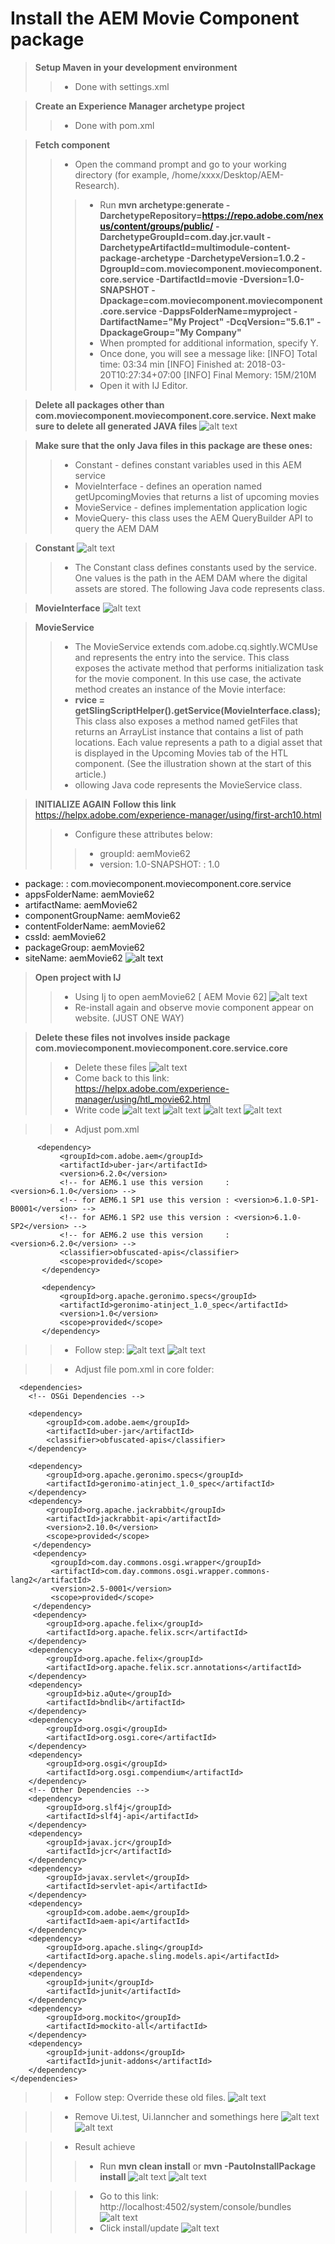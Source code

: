 # Install the AEM Movie Component package
> **Setup Maven in your development environment**
>> - Done with settings.xml
 
> **Create an Experience Manager archetype project**
>> - Done with pom.xml

> **Fetch component**
>> - Open the command prompt and go to your working directory (for example, /home/xxxx/Desktop/AEM-Research).
>>> - Run **mvn archetype:generate -DarchetypeRepository=https://repo.adobe.com/nexus/content/groups/public/ -DarchetypeGroupId=com.day.jcr.vault -DarchetypeArtifactId=multimodule-content-package-archetype -DarchetypeVersion=1.0.2 -DgroupId=com.moviecomponent.moviecomponent.core.service -DartifactId=movie -Dversion=1.0-SNAPSHOT -Dpackage=com.moviecomponent.moviecomponent.core.service -DappsFolderName=myproject -DartifactName="My Project" -DcqVersion="5.6.1" -DpackageGroup="My Company"**
>>> - When prompted for additional information, specify Y.
>>> - Once done, you will see a message like:
[INFO] Total time: 03:34 min
[INFO] Finished at: 2018-03-20T10:27:34+07:00
[INFO] Final Memory: 15M/210M
>>> - Open it with IJ Editor.

> **Delete all packages other than com.moviecomponent.moviecomponent.core.service. Next make sure to delete all generated JAVA files**
![alt text](https://github.com/vuongluisvippro/AEM-Research/blob/tab_movie_component_1/cq1.png)

> **Make sure that the only Java files in this package are these ones:**
>> - Constant - defines constant variables used in this AEM service
>> - MovieInterface - defines an operation named getUpcomingMovies that returns a list of upcoming movies
>> - MovieService - defines implementation application logic
>> - MovieQuery- this class uses the AEM QueryBuilder API to query the AEM DAM

> **Constant**
![alt text](https://github.com/vuongluisvippro/AEM-Research/blob/tab_movie_component_1/cq2.png)
>> - The Constant class defines constants used by the service. One values is the path in the AEM DAM where the digital assets are stored. The following Java code represents class.

> **MovieInterface**
![alt text](https://github.com/vuongluisvippro/AEM-Research/blob/tab_movie_component_1/cq3.png)

> **MovieService**
>> - The MovieService extends com.adobe.cq.sightly.WCMUse and represents the entry into the service. This class exposes the activate method that performs initialization task for the movie component. In this use case, the activate method creates an instance of the Movie interface:
>> - **rvice = getSlingScriptHelper().getService(MovieInterface.class);**
>> This class also exposes a method named getFiles that returns an ArrayList instance that contains a list of path locations. Each value represents a path to a digial asset that is displayed in the Upcoming Movies tab of the HTL component. (See the illustration shown at the start of this article.)
>> - ollowing Java code represents the MovieService class. 

> **INITIALIZE AGAIN**
> **Follow this link** https://helpx.adobe.com/experience-manager/using/first-arch10.html
>> - Configure these attributes below:
>>> - groupId: aemMovie62
>>> - version: 1.0-SNAPSHOT: : 1.0
- package: : com.moviecomponent.moviecomponent.core.service
- appsFolderName: aemMovie62
- artifactName: aemMovie62
- componentGroupName: aemMovie62
- contentFolderName: aemMovie62
- cssId: aemMovie62
- packageGroup: aemMovie62
- siteName: aemMovie62
![alt text](https://github.com/vuongluisvippro/AEM-Research/blob/tab_movie_component_2/cq4.png)

> **Open project with IJ**
>> - Using Ij to open aemMovie62 [ AEM Movie 62]
![alt text](https://github.com/vuongluisvippro/AEM-Research/blob/tab_movie_component_2/cq5.png)
>> - Re-install again and observe movie component appear on website. (JUST ONE WAY)

> **Delete these files not involves inside package com.moviecomponent.moviecomponent.core.service.core**
>> - Delete these files
![alt text](https://github.com/vuongluisvippro/AEM-Research/blob/tab_movie_component_2/cq6.png)
>> - Come back to this link: https://helpx.adobe.com/experience-manager/using/htl_movie62.html
>> - Write code
![alt text](https://github.com/vuongluisvippro/AEM-Research/blob/tab_movie_component_2/cq7.png)
![alt text](https://github.com/vuongluisvippro/AEM-Research/blob/tab_movie_component_2/cq8.png)
![alt text](https://github.com/vuongluisvippro/AEM-Research/blob/tab_movie_component_2/cq9.png)
![alt text](https://github.com/vuongluisvippro/AEM-Research/blob/tab_movie_component_2/cq10.png)

>> - Adjust pom.xml

          <dependency>
               <groupId>com.adobe.aem</groupId>
               <artifactId>uber-jar</artifactId>
               <version>6.2.0</version>
               <!-- for AEM6.1 use this version     : <version>6.1.0</version> -->
               <!-- for AEM6.1 SP1 use this version : <version>6.1.0-SP1-B0001</version> -->
               <!-- for AEM6.1 SP2 use this version : <version>6.1.0-SP2</version> -->
               <!-- for AEM6.2 use this version     : <version>6.2.0</version> -->
               <classifier>obfuscated-apis</classifier>
               <scope>provided</scope>
           </dependency>
             
           <dependency>
               <groupId>org.apache.geronimo.specs</groupId>
               <artifactId>geronimo-atinject_1.0_spec</artifactId>
               <version>1.0</version>
               <scope>provided</scope>
           </dependency>

>> - Follow step:
![alt text](https://github.com/vuongluisvippro/AEM-Research/blob/tab_movie_component_2/cq11.png)
![alt text](https://github.com/vuongluisvippro/AEM-Research/blob/tab_movie_component_2/cq12.png)

>> - Adjust file pom.xml in core folder: 

      <dependencies>
        <!-- OSGi Dependencies -->
             
        <dependency>
            <groupId>com.adobe.aem</groupId>
            <artifactId>uber-jar</artifactId>
            <classifier>obfuscated-apis</classifier>
        </dependency>
  
        <dependency>
            <groupId>org.apache.geronimo.specs</groupId>
            <artifactId>geronimo-atinject_1.0_spec</artifactId>
        </dependency>
        <dependency>
            <groupId>org.apache.jackrabbit</groupId>
            <artifactId>jackrabbit-api</artifactId>
            <version>2.10.0</version>
            <scope>provided</scope>
         </dependency>
         <dependency>
             <groupId>com.day.commons.osgi.wrapper</groupId>
             <artifactId>com.day.commons.osgi.wrapper.commons-lang2</artifactId>
             <version>2.5-0001</version>
             <scope>provided</scope>
         </dependency>
         <dependency>
            <groupId>org.apache.felix</groupId>
            <artifactId>org.apache.felix.scr</artifactId>
        </dependency>
        <dependency>
            <groupId>org.apache.felix</groupId>
            <artifactId>org.apache.felix.scr.annotations</artifactId>
        </dependency>
        <dependency>
            <groupId>biz.aQute</groupId>
            <artifactId>bndlib</artifactId>
        </dependency>
        <dependency>
            <groupId>org.osgi</groupId>
            <artifactId>org.osgi.core</artifactId>
        </dependency>
        <dependency>
            <groupId>org.osgi</groupId>
            <artifactId>org.osgi.compendium</artifactId>
        </dependency>
        <!-- Other Dependencies -->
        <dependency>
            <groupId>org.slf4j</groupId>
            <artifactId>slf4j-api</artifactId>
        </dependency>
        <dependency>
            <groupId>javax.jcr</groupId>
            <artifactId>jcr</artifactId>
        </dependency>
        <dependency>
            <groupId>javax.servlet</groupId>
            <artifactId>servlet-api</artifactId>
        </dependency>
        <dependency>
            <groupId>com.adobe.aem</groupId>
            <artifactId>aem-api</artifactId>
        </dependency>
        <dependency>
            <groupId>org.apache.sling</groupId>
            <artifactId>org.apache.sling.models.api</artifactId>
        </dependency>
        <dependency>
            <groupId>junit</groupId>
            <artifactId>junit</artifactId>
        </dependency>
        <dependency>
            <groupId>org.mockito</groupId>
            <artifactId>mockito-all</artifactId>
        </dependency>
        <dependency>
            <groupId>junit-addons</groupId>
            <artifactId>junit-addons</artifactId>
        </dependency>
    </dependencies>
    
>> - Follow step: Override these old files.
![alt text](https://github.com/vuongluisvippro/AEM-Research/blob/tab_movie_component_2/cq13.png)


>> - Remove Ui.test, Ui.lanncher and somethings here
![alt text](https://github.com/vuongluisvippro/AEM-Research/blob/tab_movie_component_2/cq14.png)
![alt text](https://github.com/vuongluisvippro/AEM-Research/blob/tab_movie_component_2/cq15.png)

>> - Result achieve
>>> - Run **mvn clean install** or **mvn -PautoInstallPackage install**
![alt text](https://github.com/vuongluisvippro/AEM-Research/blob/tab_movie_component_2/cq16.png)
![alt text](https://github.com/vuongluisvippro/AEM-Research/blob/tab_movie_component_2/cq17.png)

>>> - Go to this link: http://localhost:4502/system/console/bundles
![alt text](https://github.com/vuongluisvippro/AEM-Research/blob/tab_movie_component_2/cq18.png)
>>> - Click install/update
![alt text](https://github.com/vuongluisvippro/AEM-Research/blob/tab_movie_component_2/cq19.png)
